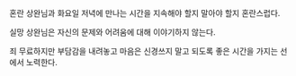 혼란 
상완님과 화요일 저녁에 만나는 시간을 지속해야 할지 말아야 할지 혼란스럽다. 

실망
상완님은 자신의 문제와 어려움에 대해 이야기하지 않는다.

죄
무료하지만 부담감을 내려놓고 마음은 신경쓰지 말고 되도록 좋은 시간을 가지는 선에서 노력한다.
